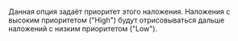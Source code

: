 Данная опция задаёт приоритет этого наложения. Наложения с высоким приоритетом ("High") будут отрисовываться дальше наложений с низким приоритетом ("Low").